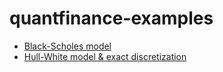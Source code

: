 # quantfinance-examples
* [Black-Scholes model](https://github.com/niknow/quantfinance-examples/blob/main/notebooks/Black-Scholes/black_scholes.ipynb)
* [Hull-White model & exact discretization](https://github.com/niknow/quantfinance-examples/blob/main/notebooks/Hull-White/hullwhite_exact_disc.ipynb)
